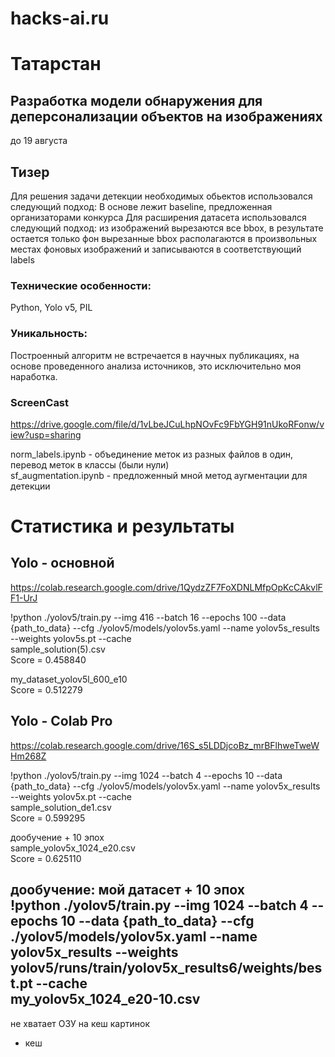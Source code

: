 # hacks-ai.ru

# Татарстан
## Разработка модели обнаружения для деперсонализации объектов на изображениях
до 19 августа

## Тизер 
Для решения задачи детекции необходимых обьектов использовался следующий подход:
В основе лежит baseline, предложенная организаторами конкурса
Для расширения датасета использовался следующий подход:
из изображений вырезаются все bbox, в результате остается только фон
вырезанные bbox располагаются в произвольных местах фоновых изображений и записываются в соответствующий labels

### Технические особенности:
Python, Yolo v5, PIL

### Уникальность:
Построенный алгоритм не встречается в научных публикациях, на основе проведенного анализа источников, 
это исключительно моя наработка.

### ScreenCast
https://drive.google.com/file/d/1vLbeJCuLhpNOvFc9FbYGH91nUkoRFonw/view?usp=sharing

norm_labels.ipynb - объединение меток из разных файлов в один, перевод меток в классы (были нули)  
sf_augmentation.ipynb - предложенный мной метод аугментации для детекции


# Статистика и результаты

## Yolo - основной
https://colab.research.google.com/drive/1QydzZF7FoXDNLMfpOpKcCAkvlFF1-UrJ

!python ./yolov5/train.py --img 416 --batch 16 --epochs 100 --data {path_to_data} --cfg ./yolov5/models/yolov5s.yaml --name yolov5s_results  --weights yolov5s.pt --cache  
sample_solution(5).csv  
Score = 0.458840  

my_dataset_yolov5l_600_e10  
Score = 0.512279  


## Yolo - Colab Pro
https://colab.research.google.com/drive/16S_s5LDDjcoBz_mrBFlhweTweWHm268Z  

!python ./yolov5/train.py --img 1024 --batch 4 --epochs 10 --data {path_to_data} --cfg ./yolov5/models/yolov5x.yaml --name yolov5x_results  --weights yolov5x.pt --cache  
sample_solution_de1.csv  
Score = 0.599295  

дообучение + 10 эпох  
sample_yolov5x_1024_e20.csv  
Score = 0.625110  


дообучение: мой датасет + 10 эпох  
!python ./yolov5/train.py --img 1024 --batch 4 --epochs 10 --data {path_to_data} --cfg ./yolov5/models/yolov5x.yaml --name yolov5x_results  --weights yolov5/runs/train/yolov5x_results6/weights/best.pt --cache   
my_yolov5x_1024_e20-10.csv  
---  
не хватает ОЗУ на кеш картинок  
- кеш  




